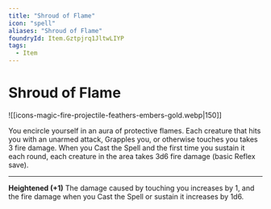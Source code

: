 ```yaml
---
title: "Shroud of Flame"
icon: "spell"
aliases: "Shroud of Flame"
foundryId: Item.Gztpjrq1JltwLIYP
tags:
  - Item
---
```


# Shroud of Flame
![[icons-magic-fire-projectile-feathers-embers-gold.webp|150]]

You encircle yourself in an aura of protective flames. Each creature that hits you with an unarmed attack, Grapples you, or otherwise touches you takes 3 fire damage. When you Cast the Spell and the first time you sustain it each round, each creature in the area takes 3d6 fire damage (basic Reflex save).

* * *

**Heightened (+1)** The damage caused by touching you increases by 1, and the fire damage when you Cast the Spell or sustain it increases by 1d6.
